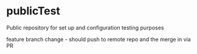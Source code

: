 # publicTest
Public repository for set up and configuration testing purposes


feature branch change - should push to remote repo and the merge in via PR
